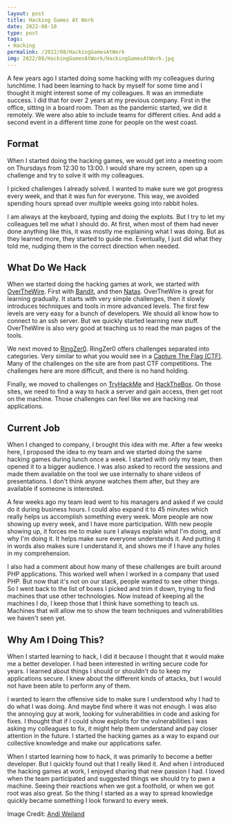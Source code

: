 ```yaml
---
layout: post
title: Hacking Games At Work
date: 2022-08-10
type: post
tags:
- Hacking
permalink: /2022/08/HackingGamesAtWork
img: 2022/08/HackingGamesAtWork/HackingGamesAtWork.jpg
---
```


A few years ago I started doing some hacking with my colleagues during lunchtime. I had been learning to hack by myself for some time and I thought it might interest some of my colleagues. It was an immediate success. I did that for over 2 years at my previous company. First in the office, sitting in a board room. Then as the pandemic started, we did it remotely. We were also able to include teams for different cities. And add a second event in a different time zone for people on the west coast. 

## Format

When I started doing the hacking games, we would get into a meeting room on Thursdays from 12:30 to 13:00. I would share my screen, open up a challenge and try to solve it with my colleagues. 

I picked challenges I already solved. I wanted to make sure we got progress every week, and that it was fun for everyone. This way, we avoided spending hours spread over multiple weeks going into rabbit holes. 

I am always at the keyboard, typing and doing the exploits. But I try to let my colleagues tell me what I should do. At first, when most of them had never done anything like this, it was mostly me explaining what I was doing. But as they learned more, they started to guide me. Eventually, I just did what they told me, nudging them in the correct direction when needed.

## What Do We Hack

When we started doing the hacking games at work, we started with [OverTheWire](https://overthewire.org/wargames/). First with [Bandit](https://overthewire.org/wargames/bandit/), and then [Natas](https://overthewire.org/wargames/natas/). OverTheWire is great for learning gradually. It starts with very simple challenges, then it slowly introduces techniques and tools in more advanced levels. The first few levels are very easy for a bunch of developers. We should all know how to connect to an ssh server. But we quickly started learning new stuff. OverTheWire is also very good at teaching us to read the man pages of the tools.

We next moved to [RingZer0](https://ringzer0ctf.com/). RingZer0 offers challenges separated into categories. Very similar to what you would see in a [Capture The Flag (CTF)](https://en.wikipedia.org/wiki/Capture_the_flag_(cybersecurity)). Many of the challenges on the site are from past CTF competitions. The challenges here are more difficult, and there is no hand holding.

Finally, we moved to challenges on [TryHackMe](https://tryhackme.com/) and [HackTheBox](https://www.hackthebox.com/). On those sites, we need to find a way to hack a server and gain access, then get root on the machine. Those challenges can feel like we are hacking real applications.

## Current Job

When I changed to company, I brought this idea with me. After a few weeks here, I proposed the idea to my team and we started doing the same hacking games during lunch once a week. I started with only my team, then opened it to a bigger audience. I was also asked to record the sessions and made them available on the tool we use internally to share videos of presentations. I don't think anyone watches them after, but they are available if someone is interested.

A few weeks ago my team lead went to his managers and asked if we could do it during business hours. I could also expand it to 45 minutes which really helps us accomplish something every week. More people are now showing up every week, and I have more participation. With new people showing up, it forces me to make sure I always explain what I'm doing, and why I'm doing it. It helps make sure everyone understands it. And putting it in words also makes sure I understand it, and shows me if I have any holes in my comprehension.

I also had a comment about how many of these challenges are built around PHP applications. This worked well when I worked in a company that used PHP. But now that it's not on our stack, people wanted to see other things. So I went back to the list of boxes I picked and trim it down, trying to find machines that use other technologies. Now instead of keeping all the machines I do, I keep those that I think have something to teach us. Machines that will allow me to show the team techniques and vulnerabilities we haven't seen yet.

## Why Am I Doing This?

When I started learning to hack, I did it because I thought that it would make me a better developer. I had been interested in writing secure code for years. I learned about things I should or shouldn't do to keep my applications secure. I knew about the different kinds of attacks, but I would not have been able to perform any of them.

I wanted to learn the offensive side to make sure I understood why I had to do what I was doing. And maybe find where it was not enough. I was also the annoying guy at work, looking for vulnerabilities in code and asking for fixes. I thought that if I could show exploits for the vulnerabilities I was asking my colleagues to fix, it might help them understand and pay closer attention in the future. I started the hacking games as a way to expand our collective knowledge and make our applications safer.

When I started learning how to hack, it was primarily to become a better developer. But I quickly found out that I really liked it. And when I introduced the hacking games at work, I enjoyed sharing that new passion I had. I loved when the team participated and suggested things we should try to pwn a machine. Seeing their reactions when we got a foothold, or when we got root was also great. So the thing I started as a way to spread knowledge quickly became something I look forward to every week.


Image Credit: [Andi Weiland](https://www.flickr.com/photos/ohrenflimmern/8118630906/)